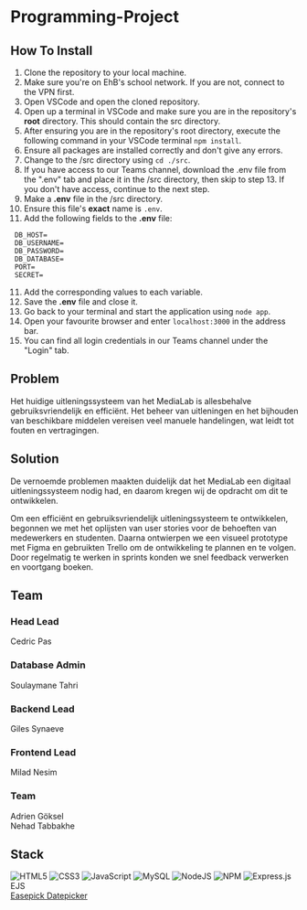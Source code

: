 # Programming-Project

## How To Install
1. Clone the repository to your local machine.
2. Make sure you're on EhB's school network. If you are not, connect to the VPN first.
3. Open VSCode and open the cloned repository.
4. Open up a terminal in VSCode and make sure you are in the repository's **root** directory. This should contain the src directory.
5. After ensuring you are in the repository's root directory, execute the following command in your VSCode terminal ``npm install``.
6. Ensure all packages are installed correctly and don't give any errors.
7. Change to the /src directory using ``cd ./src``.
8. If you have access to our Teams channel, download the .env file from the ".env" tab and place it in the /src directory, then skip to step 13. If you don't have access, continue to the next step.
9. Make a **.env** file in the /src directory.
10. Ensure this file's **exact** name is ``.env``.
11. Add the following fields to the **.env** file:  
   ```
    DB_HOST=
    DB_USERNAME=
    DB_PASSWORD=
    DB_DATABASE=
    PORT=
    SECRET=
   ```
11. Add the corresponding values to each variable.
12. Save the **.env** file and close it.
13. Go back to your terminal and start the application using ``node app``.
14. Open your favourite browser and enter ``localhost:3000`` in the address bar.
15. You can find all login credentials in our Teams channel under the "Login" tab.


## Problem
Het huidige uitleningssysteem van het MediaLab is allesbehalve gebruiksvriendelijk en efficiënt. Het beheer van uitleningen en het bijhouden van beschikbare middelen vereisen veel manuele handelingen, wat leidt tot fouten en vertragingen.

## Solution
De vernoemde problemen maakten duidelijk dat het MediaLab een digitaal uitleningssysteem nodig had, en daarom kregen wij de opdracht om dit te ontwikkelen. 

Om een efficiënt en gebruiksvriendelijk uitleningssysteem te ontwikkelen, begonnen we met het oplijsten van user stories voor de behoeften van medewerkers en studenten. Daarna ontwierpen we een visueel prototype met Figma en gebruikten Trello om de ontwikkeling te plannen en te volgen. Door regelmatig te werken in sprints konden we snel feedback verwerken en voortgang boeken.

## Team

### Head Lead
Cedric Pas  
### Database Admin
Soulaymane Tahri
### Backend Lead
Giles Synaeve
### Frontend Lead
Milad Nesim
### Team
Adrien Göksel  
Nehad Tabbakhe  

## Stack
![HTML5](https://img.shields.io/badge/html5-%23E34F26.svg?style=for-the-badge&logo=html5&logoColor=white)
![CSS3](https://img.shields.io/badge/css3-%231572B6.svg?style=for-the-badge&logo=css3&logoColor=white)
![JavaScript](https://img.shields.io/badge/javascript-%23323330.svg?style=for-the-badge&logo=javascript&logoColor=%23F7DF1E)
![MySQL](https://img.shields.io/badge/mysql-4479A1.svg?style=for-the-badge&logo=mysql&logoColor=white)
![NodeJS](https://img.shields.io/badge/node.js-6DA55F?style=for-the-badge&logo=node.js&logoColor=white)
![NPM](https://img.shields.io/badge/NPM-%23CB3837.svg?style=for-the-badge&logo=npm&logoColor=white)
![Express.js](https://img.shields.io/badge/express.js-%23404d59.svg?style=for-the-badge&logo=express&logoColor=%2361DAFB)  
EJS  
[Easepick Datepicker](https://easepick.com)  
